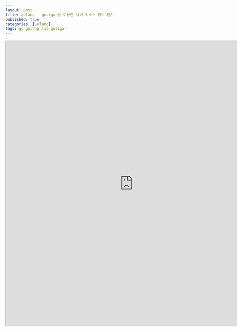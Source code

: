 ```yaml
---
layout: post
title: golang - gosigar을 이용한 서버 리소스 정보 얻기
published: true
categories: [Golang]
tags: go golang lib gosigar
---
```

<iframe width="800" height="900" src="https://docs.google.com/document/d/e/2PACX-1vQqYBJpJXr2AUhaCuQ9NhqQp-2GB2zyp93WVRfa7ypYYnliiSg8oBcHFW_F7CeuycTgxJUP6Zc8wJy0/pub?embedded=true"></iframe>    
  